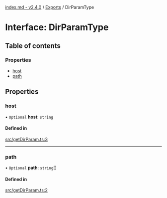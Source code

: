 [index.md - v2.4.0](../README.md) / [Exports](../modules.md) / DirParamType

# Interface: DirParamType

## Table of contents

### Properties

-   [host](DirParamType.md#host)
-   [path](DirParamType.md#path)

## Properties

### host

• `Optional` **host**: `string`

#### Defined in

[src/getDirParam.ts:3](https://github.com/saqqdy/js-cool/blob/ff4a54d/src/getDirParam.ts#L3)

---

### path

• `Optional` **path**: `string`[]

#### Defined in

[src/getDirParam.ts:2](https://github.com/saqqdy/js-cool/blob/ff4a54d/src/getDirParam.ts#L2)
